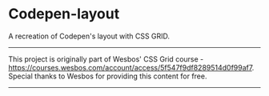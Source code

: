 # Codepen-layout

A recreation of Codepen's layout with CSS GRID. 

***
This project is originally part of Wesbos' CSS Grid course - https://courses.wesbos.com/account/access/5f547f9df8289514d0f99af7.
Special thanks to Wesbos for providing this content for free.
***
